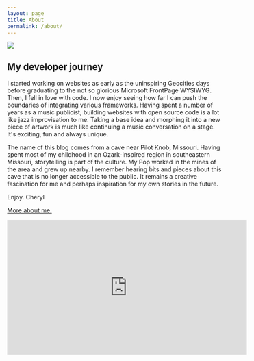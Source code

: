 ```yaml
---
layout: page
title: About
permalink: /about/
---
```

<img src="https://cherylhughey.github.io/img/cheryl.jpg">

## My developer journey

I started working on websites as early as the uninspiring Geocities days before graduating to the not so glorious Microsoft FrontPage WYSIWYG. Then, I fell in love with code. I now enjoy seeing how far I can push the boundaries of integrating various frameworks. Having spent a number of years as a music publicist, building websites with open source code is a lot like jazz improvisation to me. Taking a base idea and morphing it into a new piece of artwork is much like continuing a music conversation on a stage. It's exciting, fun and always unique.

The name of this blog comes from a cave near Pilot Knob, Missouri. Having spent most of my childhood in an Ozark-inspired region in southeastern Missouri, storytelling is part of the culture. My Pop worked in the mines of the area and grew up nearby. I remember hearing bits and pieces about this cave that is no longer accessible to the public. It remains a creative fascination for me and perhaps inspiration for my own stories in the future.

Enjoy. Cheryl

<a href = "http://www.cherylhughey.com">More about me.</a>

<center>
<iframe width="560" height="315" src="https://www.youtube.com/embed/4KRt1WcABHc" frameborder="0" allow="accelerometer; autoplay; encrypted-media; gyroscope; picture-in-picture" allowfullscreen></iframe>
</center>
